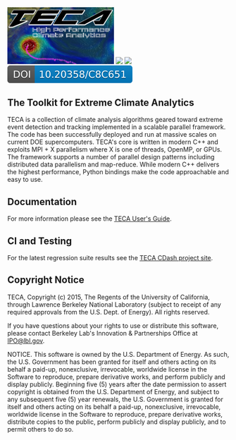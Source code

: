 <img src="doc/rtd/images/teca_logo_crop2_lg.png" width="48%">
<a href="https://travis-ci.com/LBL-EESA/TECA"><img src="https://travis-ci.com/LBL-EESA/TECA.svg?token=zV3LhFtYvjcvo67W2uji&branch=master"></a>
<a href="https://teca.readthedocs.io/en/latest/?badge=latest"><img src="https://readthedocs.org/projects/teca/badge/?version=latest"></a>
<a href="https://doi.org/10.20358/C8C651"><img src="doc/images/teca_doi_badge.svg"></a>


## The Toolkit for Extreme Climate Analytics
TECA is a collection of climate analysis algorithms geared toward extreme event detection and tracking implemented in a scalable parallel framework. The code has been successfully deployed and run at massive scales on current DOE supercomputers. TECA's core is written in modern C++ and exploits MPI + X parallelism where X is one of threads, OpenMP, or GPUs. The framework supports a number of parallel design patterns including distributed data parallelism and map-reduce. While modern C++ delivers the highest performance, Python bindings make the code approachable and easy to use.

## Documentation
For more information please see the [TECA User's Guide](https://teca.readthedocs.io/en/latest/).

## CI and Testing
For the latest regression suite results see the [TECA CDash project site](https://cdash.nersc.gov/index.php?project=TECA).

## Copyright Notice
TECA, Copyright (c) 2015, The Regents of the University of California, through Lawrence Berkeley National Laboratory (subject to receipt of any required approvals from the U.S. Dept. of Energy).  All rights reserved.

If you have questions about your rights to use or distribute this software, please contact Berkeley Lab's Innovation & Partnerships Office at  IPO@lbl.gov.

NOTICE.  This software is owned by the U.S. Department of Energy.  As such, the U.S. Government has been granted for itself and others acting on its behalf a paid-up, nonexclusive, irrevocable, worldwide license in the Software to reproduce, prepare derivative works, and perform publicly and display publicly.  Beginning five (5) years after the date permission to assert copyright is obtained from the U.S. Department of Energy, and subject to any subsequent five (5) year renewals, the U.S. Government is granted for itself and others acting on its behalf a paid-up, nonexclusive, irrevocable, worldwide license in the Software to reproduce, prepare derivative works, distribute copies to the public, perform publicly and display publicly, and to permit others to do so.
